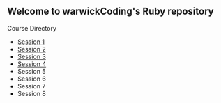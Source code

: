 Welcome to warwickCoding's Ruby repository
---
Course Directory

- [Session 1][1]
- [Session 2][2]
- [Session 3][3]
- [Session 4][4]
- Session 5
- Session 6
- Session 7
- Session 8


[1]: /session_1
[2]: /session_2
[3]: /session_3
[4]: /session_4
